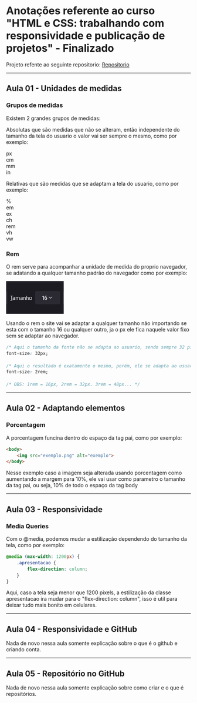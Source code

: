 # Anotações referente ao curso "HTML e CSS: trabalhando com responsividade e publicação de projetos" - **Finalizado**

Projeto refente ao seguinte repositorio: [Repositorio](https://github.com/BrunoHeA/HTML-e-CSS-ambientes-de-desenvolvimento)

---
## Aula 01 - Unidades de medidas

### **Grupos de medidas**

Existem 2 grandes grupos de medidas:

Absolutas que são medidas que não se alteram, então independente do tamanho da tela do usuario o valor vai ser sempre o mesmo, como por exemplo:

px <br>
cm <br>
mm <br>
in

Relativas que são medidas que se adaptam a tela do usuario, como por exemplo:

% <br>
em <br>
ex <br>
ch <br>
rem <br>
vh <br>
vw

### **Rem**

O rem serve para acompanhar a unidade de medida do proprio navegador, se adatando a qualquer tamanho padrão do navegador como por exemplo:

<img src="fonte.png">

Usando o rem o site vai se adaptar a qualquer tamanho não importando se esta com o tamanho 16 ou qualquer outro, ja o px ele fica naquele valor fixo sem se adaptar ao navegador.

```CSS
/* Aqui o tamanho da fonte não se adapta ao usuario, sendo sempre 32 pixels */
font-size: 32px;

/* Aqui o resultado é exatamente o mesmo, porém, ele se adapta ao usuario */
font-size: 2rem;

/* OBS: 1rem = 16px, 2rem = 32px. 3rem = 48px... */
```

---
## Aula 02 - Adaptando elementos

### **Porcentagem**

A porcentagem funcina dentro do espaço da tag pai, como por exemplo:

```HTML
<body>
    <img src="exemplo.png" alt="exemplo">
</body>
```
Nesse exemplo caso a imagem seja alterada usando porcentagem como aumentando a margem para 10%, ele vai usar como parametro o tamanho da tag pai, ou seja, 10% de todo o espaço da tag body

---
## Aula 03 - Responsividade

### **Media Queries**

Com o @media, podemos mudar a estilização dependendo do tamanho da tela, como por exemplo:

```CSS
@media (max-width: 1200px) {
    .apresentacao {
        flex-direction: column;
    }
}
```

Aqui, caso a tela seja menor que 1200 pixels, a estilização da classe apresentacao ira mudar para o "flex-direction: column", isso é util para deixar tudo mais bonito em celulares.

---
## Aula 04 - Responsividade e GitHub
Nada de novo nessa aula somente explicação sobre o que é o github e criando conta.

---
## Aula 05 - Repositório no GitHub
Nada de novo nessa aula somente explicação sobre como criar e o que é repositórios.